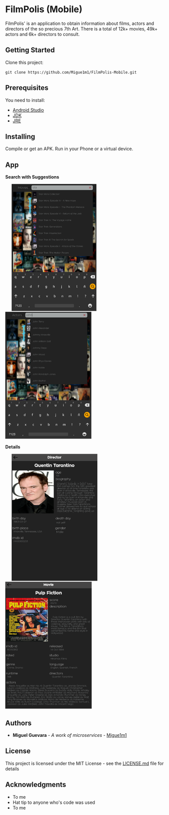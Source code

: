 # FilmPolis (Mobile)

FilmPolis' is an application to obtain information about films,
actors and directors of the so precious 7th Art.
There is a total of 12k+ movies, 49k+ actors and 6k+ directors to consult.

## Getting Started

Clone this project:

```
git clone https://github.com/Migue1m1/FilmPolis-Mobile.git
```

## Prerequisites

You need to install:

* [Android Studio](https://developer.android.com/studio/index.html)
* [JDK](http://www.oracle.com/technetwork/java/javase/downloads/jdk8-downloads-2133151.html)
* [JRE](http://www.oracle.com/technetwork/java/javase/downloads/jre8-downloads-2133155.html)

## Installing

Compile or get an APK. Run in your Phone or a virtual device.

## App

**Search with Suggestions**
<p float="center">
    <img src="https://github.com/Migue1m1/FilmPolis-Mobile/blob/master/app/src/main/assets/imgs/search-movie.png" height="400" hspace="20"/>
    <img src="https://github.com/Migue1m1/FilmPolis-Mobile/blob/master/app/src/main/assets/imgs/search-actor.png" height="400" />
</p>

**Details**
<p float="center">
    <img src="https://github.com/Migue1m1/FilmPolis-Mobile/blob/master/app/src/main/assets/imgs/director-detail.png" height="400" hspace="20"/>
    <img src="https://github.com/Migue1m1/FilmPolis-Mobile/blob/master/app/src/main/assets/imgs/movie-detail.png" height="400" />
</p>

## Authors

* **Miguel Guevara** - *A work of microservices* - [Migue1m1](https://github.com/Migue1m1)

## License

This project is licensed under the MIT License - see the [LICENSE.md](LICENSE.md) file for details

## Acknowledgments

* To me
* Hat tip to anyone who's code was used
* To me

